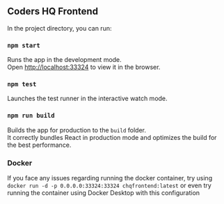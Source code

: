 ## Coders HQ Frontend

In the project directory, you can run:

### `npm start`

Runs the app in the development mode.<br />
Open [http://localhost:33324](http://localhost:33324) to view it in the browser.

### `npm test`

Launches the test runner in the interactive watch mode.

### `npm run build`

Builds the app for production to the `build` folder.<br />
It correctly bundles React in production mode and optimizes the build for the best performance.

### Docker

If you face any issues regarding running the docker container, try using `docker run -d -p 0.0.0.0:33324:33324 chqfrontend:latest`
or even try running the container using Docker Desktop with this configuration

